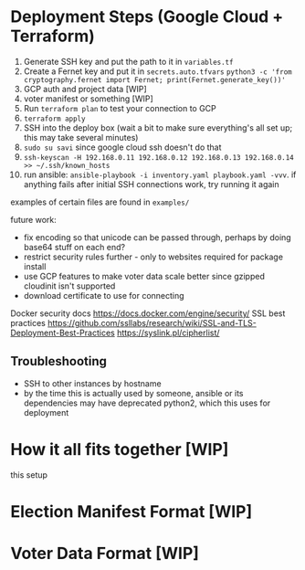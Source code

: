 # Deployment Steps (Google Cloud + Terraform)

1. Generate SSH key and put the path to it in `variables.tf`
2. Create a Fernet key and put it in `secrets.auto.tfvars`
`python3 -c 'from cryptography.fernet import Fernet; print(Fernet.generate_key())'`
3. GCP auth and project data [WIP]
3. voter manifest or something [WIP]
4. Run `terraform plan` to test your connection to GCP
5. `terraform apply`
6. SSH into the deploy box (wait a bit to make sure everything's all set up; this may take several minutes)
7. `sudo su savi` since google cloud ssh doesn't do that
8. `ssh-keyscan -H 192.168.0.11 192.168.0.12 192.168.0.13 192.168.0.14 >> ~/.ssh/known_hosts`
8. run ansible: `ansible-playbook -i inventory.yaml playbook.yaml -vvv`.
if anything fails after initial SSH connections work, try running it again

examples of certain files are found in `examples/`

future work: 
* fix encoding so that unicode can be passed through, perhaps by doing base64 stuff on each end?
* restrict security rules further - only to websites required for package install
* use GCP features to make voter data scale better since gzipped cloudinit isn't supported
* download certificate to use for connecting


Docker security docs https://docs.docker.com/engine/security/
SSL best practices https://github.com/ssllabs/research/wiki/SSL-and-TLS-Deployment-Best-Practices
https://syslink.pl/cipherlist/

## Troubleshooting
* SSH to other instances by hostname
* by the time this is actually used by someone, ansible or its dependencies may have deprecated python2, which this uses for deployment

# How it all fits together [WIP]
this setup 

# Election Manifest Format [WIP]

# Voter Data Format [WIP]

